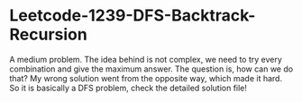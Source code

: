 # Leetcode-1239-DFS-Backtrack-Recursion
A medium problem. The idea behind is not complex, we need to try every combination and give the maximum answer. The question is, how can we do that? My wrong solution went from the opposite way, which made it hard. So it is basically a DFS problem, check the detailed solution file!
